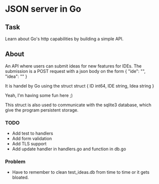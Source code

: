 # JSON server in Go

## Task
Learn about Go's http capabilities by building a simple API.

## About
An API where users can submit ideas for new features for IDEs. The submission is a POST
request with a json body on the form
{ 
    "ide": "<the IDE in question>",
    "idea": "<the suggestion>"
}

It is handel by Go using the struct
struct {
    ID int64,
    IDE string,
    Idea string
}

Yeah, I'm having some fun here ;) 

This struct is also used to communicate with the sqlite3 database, which give the program persistent storage.

### TODO
* Add test to handlers
* Add form validation
* Add TLS support
* Add update handler in handlers.go and function in db.go

### Problem
* Have to remember to clean test_ideas.db from time to time or it gets bloated.